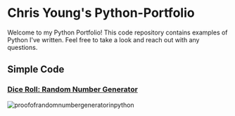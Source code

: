 # Chris Young's Python-Portfolio

Welcome to my Python Portfolio! This code repository contains examples of Python I've written. Feel free to take a look and reach out with any questions.

## Simple Code

### [Dice Roll: Random Number Generator](https://github.com/reachchrisyoung/Python-Portfolio/blob/a90acd608544882d84def77406f030ddc909bebb/Random%20Number%20Generator%3A%20Dice%20Roll)
![proofofrandomnumbergeneratorinpython](https://github.com/user-attachments/assets/349e98fd-0b1e-484a-9a0d-5a3089d6b48e)
